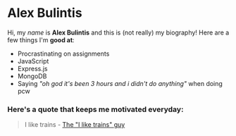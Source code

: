 # Alex Bulintis
Hi, my *name* is **Alex Bulintis** and this is (not really) my biography!
Here are a few things I'm **good at**:

* Procrastinating on assignments
* JavaScript
* Express.js
* MongoDB
* Saying *"oh god it's been 3 hours and i didn't do anything"* when doing pcw

### Here's a quote that keeps me motivated everyday:
> I like trains
> \- [The "I like trains" guy](https://www.youtube.com/watch?v=hHkKJfcBXcw)
